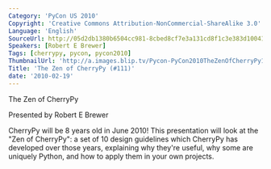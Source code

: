 ```yaml
---
Category: 'PyCon US 2010'
Copyright: 'Creative Commons Attribution-NonCommercial-ShareAlike 3.0'
Language: 'English'
SourceUrl: http://05d2db1380b6504cc981-8cbed8cf7e3a131cd8f1c3e383d10041.r93.cf2.rackcdn.com/pycon-us-2010/281_the-zen-of-cherrypy-111.m4v
Speakers: [Robert E Brewer]
Tags: [cherrypy, pycon, pycon2010]
ThumbnailUrl: 'http://a.images.blip.tv/Pycon-PyCon2010TheZenOfCherryPy111227-275.jpg'
Title: 'The Zen of CherryPy (#111)'
date: '2010-02-19'
---
```

The Zen of CherryPy

  
Presented by Robert E Brewer

  
CherryPy will be 8 years old in June 2010! This presentation will look at the
"Zen of CherryPy": a set of 10 design guidelines which CherryPy has developed
over those years, explaining why they're useful, why some are uniquely Python,
and how to apply them in your own projects.
